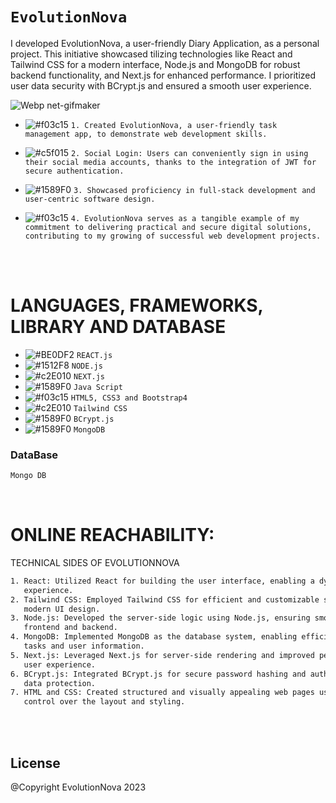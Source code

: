 # ``` EvolutionNova ```
I developed EvolutionNova, a user-friendly Diary Application, as a personal project. This initiative showcased tilizing technologies like React and Tailwind CSS for a modern interface, Node.js and MongoDB for robust backend functionality, and Next.js for enhanced performance. I prioritized user data security with BCrypt.js and ensured a smooth user experience.   
          
![Webp net-gifmaker](https://user-images.githubusercontent.com/53748350/270110840-ff256381-cac6-4f15-8bc4-a5a0979b4fc5.gif) 
   
                           
             
   - ![#f03c15](https://via.placeholder.com/15/f03c15/000000?text=+) `1. Created EvolutionNova, a user-friendly task management app, to demonstrate web development skills.`

  -  ![#c5f015](https://via.placeholder.com/15/c5f015/000000?text=+) `2. Social Login: Users can conveniently sign in using their social media accounts, thanks to the integration of JWT for secure authentication.`

  - ![#1589F0](https://via.placeholder.com/15/1589F0/000000?text=+) `3. Showcased proficiency in full-stack development and user-centric software design.`
   
  - ![#f03c15](https://via.placeholder.com/15/f03c15/000000?text=+) `4. EvolutionNova serves as a tangible example of my commitment to delivering practical and secure digital solutions, contributing to my growing of successful web development projects.`

  
  

<br><br> 

# LANGUAGES, FRAMEWORKS, LIBRARY AND DATABASE

- ![#BE0DF2](https://via.placeholder.com/15/1589F0/000000?text=+) `REACT.js`
- ![#1512F8](https://via.placeholder.com/15/1589F0/000000?text=+) `NODE.js`
- ![#c2E010](https://via.placeholder.com/15/c5f015/000000?text=+) `NEXT.js`
- ![#1589F0](https://via.placeholder.com/15/1589F0/000000?text=+) `Java Script`
- ![#f03c15](https://via.placeholder.com/15/f03c15/000000?text=+) `HTML5, CSS3 and Bootstrap4`
- ![#c2E010](https://via.placeholder.com/15/c5f015/000000?text=+) `Tailwind CSS`
- ![#1589F0](https://via.placeholder.com/15/1589F0/000000?text=+) `BCrypt.js`
- ![#1589F0](https://via.placeholder.com/15/1589F0/000000?text=+) `MongoDB`


### DataBase 
```diff
Mongo DB
```
 
<br>

# ONLINE REACHABILITY:


TECHNICAL SIDES OF EVOLUTIONNOVA
```sh
1. React: Utilized React for building the user interface, enabling a dynamic and responsive user
   experience.
2. Tailwind CSS: Employed Tailwind CSS for efficient and customizable styling, resulting in a clean and
   modern UI design.
3. Node.js: Developed the server-side logic using Node.js, ensuring smooth communication between the
   frontend and backend.
4. MongoDB: Implemented MongoDB as the database system, enabling efficient data storage and retrieval for
   tasks and user information.
5. Next.js: Leveraged Next.js for server-side rendering and improved performance, enhancing the overall
   user experience.
6. BCrypt.js: Integrated BCrypt.js for secure password hashing and authentication, prioritizing user
   data protection.
7. HTML and CSS: Created structured and visually appealing web pages using HTML and CSS for precise
   control over the layout and styling.


```


<br>


<br>

License
----
@Copyright EvolutionNova  2023
